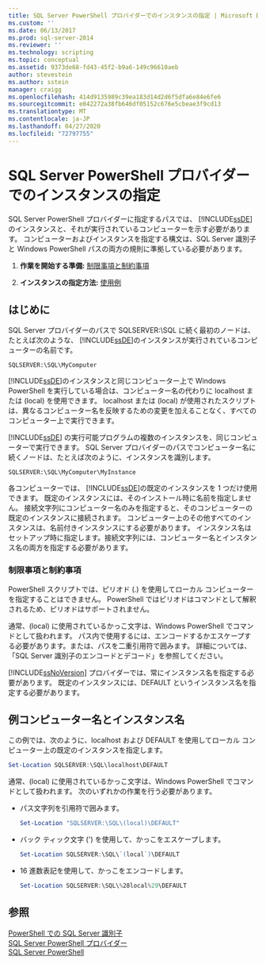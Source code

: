 ```yaml
---
title: SQL Server PowerShell プロバイダーでのインスタンスの指定 | Microsoft Docs
ms.custom: ''
ms.date: 06/13/2017
ms.prod: sql-server-2014
ms.reviewer: ''
ms.technology: scripting
ms.topic: conceptual
ms.assetid: 9373de68-fd43-45f2-b9a6-149c96610aeb
author: stevestein
ms.author: sstein
manager: craigg
ms.openlocfilehash: 414d9135989c39ea183d14d2d6f5dfa6e84e6fe6
ms.sourcegitcommit: e042272a38fb646df05152c676e5cbeae3f9cd13
ms.translationtype: MT
ms.contentlocale: ja-JP
ms.lasthandoff: 04/27/2020
ms.locfileid: "72797755"
---
```

# <a name="specify-instances-in-the-sql-server-powershell-provider"></a>SQL Server PowerShell プロバイダーでのインスタンスの指定
  SQL Server PowerShell プロバイダーに指定するパスでは、 [!INCLUDE[ssDE](../includes/ssde-md.md)] のインスタンスと、それが実行されているコンピューターを示す必要があります。 コンピューターおよびインスタンスを指定する構文は、SQL Server 識別子と Windows PowerShell パスの両方の規則に準拠している必要があります。  
  
1.  **作業を開始する準備:**  [制限事項と制約事項](#LimitationsRestrictions)  
  
2.  **インスタンスの指定方法:**  [使用例](#Examples)  
  
## <a name="before-you-begin"></a>はじめに  
 SQL Server プロバイダーのパスで SQLSERVER:\SQL に続く最初のノードは、たとえば次のような、 [!INCLUDE[ssDE](../includes/ssde-md.md)]のインスタンスが実行されているコンピューターの名前です。  
  
```  
SQLSERVER:\SQL\MyComputer  
```  
  
 [!INCLUDE[ssDE](../includes/ssde-md.md)]のインスタンスと同じコンピューター上で Windows PowerShell を実行している場合は、コンピューター名の代わりに localhost または (local) を使用できます。 localhost または (local) が使用されたスクリプトは、異なるコンピューター名を反映するための変更を加えることなく、すべてのコンピューター上で実行できます。  
  
 [!INCLUDE[ssDE](../includes/ssde-md.md)] の実行可能プログラムの複数のインスタンスを、同じコンピューターで実行できます。 SQL Server プロバイダーのパスでコンピューター名に続くノードは、たとえば次のように、インスタンスを識別します。  
  
```  
SQLSERVER:\SQL\MyComputer\MyInstance  
```  
  
 各コンピューターでは、 [!INCLUDE[ssDE](../includes/ssde-md.md)]の既定のインスタンスを 1 つだけ使用できます。 既定のインスタンスには、そのインストール時に名前を指定しません。 接続文字列にコンピューター名のみを指定すると、そのコンピューターの既定のインスタンスに接続されます。 コンピューター上のその他すべてのインスタンスは、名前付きインスタンスにする必要があります。 インスタンス名はセットアップ時に指定します。接続文字列には、コンピューター名とインスタンス名の両方を指定する必要があります。  
  
###  <a name="limitations-and-restrictions"></a><a name="LimitationsRestrictions"></a> 制限事項と制約事項  
 PowerShell スクリプトでは、ピリオド (.) を使用してローカル コンピューターを指定することはできません。 PowerShell ではピリオドはコマンドとして解釈されるため、ピリオドはサポートされません。  
  
 通常、(local) に使用されているかっこ文字は、Windows PowerShell でコマンドとして扱われます。 パス内で使用するには、エンコードするかエスケープする必要があります。または、パスを二重引用符で囲みます。 詳細については、「SQL Server 識別子のエンコードとデコード」を参照してください。  
  
 [!INCLUDE[ssNoVersion](../includes/ssnoversion-md.md)] プロバイダーでは、常にインスタンス名を指定する必要があります。 既定のインスタンスには、DEFAULT というインスタンス名を指定する必要があります。  
  
##  <a name="examples-computer-and-instance-names"></a><a name="Examples"></a>例コンピューター名とインスタンス名  
 この例では、次のように、localhost および DEFAULT を使用してローカル コンピューター上の既定のインスタンスを指定します。  
  
```powershell
Set-Location SQLSERVER:\SQL\localhost\DEFAULT
```  
  
 通常、(local) に使用されているかっこ文字は、Windows PowerShell でコマンドとして扱われます。 次のいずれかの作業を行う必要があります。  
  
-   パス文字列を引用符で囲みます。  
  
    ```powershell
    Set-Location "SQLSERVER:\SQL\(local)\DEFAULT"  
    ```  
  
-   バック ティック文字 (') を使用して、かっこをエスケープします。  
  
    ```powershell
    Set-Location SQLSERVER:\SQL\`(local`)\DEFAULT  
    ```  
  
-   16 進数表記を使用して、かっこをエンコードします。  
  
    ```powershell
    Set-Location SQLSERVER:\SQL\%28local%29\DEFAULT  
    ```  
  
## <a name="see-also"></a>参照  
 [PowerShell での SQL Server 識別子](sql-server-identifiers-in-powershell.md)   
 [SQL Server PowerShell プロバイダー](sql-server-powershell-provider.md)   
 [SQL Server PowerShell](sql-server-powershell.md)  
